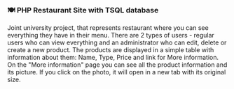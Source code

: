 ### 🍽 PHP Restaurant Site with TSQL database

Joint university project, that represents restaurant where you can see everything they have in their menu. There are 2 types of users - regular users who can view everything and an administrator who can edit, delete or create a new product. 
The products are displayed in a simple table with information about them: Name, Type, Price and link for More information. 
On the "More information" page you can see all the product information and its picture. If you click on the photo, it will open in a new tab with its original size.
